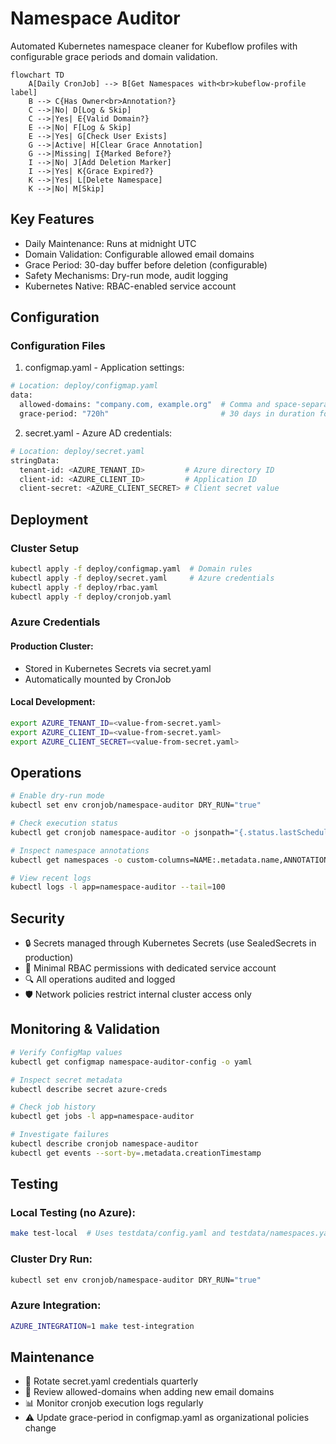 # Namespace Auditor

Automated Kubernetes namespace cleaner for Kubeflow profiles with configurable grace periods and domain validation.

```mermaid
flowchart TD
    A[Daily CronJob] --> B[Get Namespaces with<br>kubeflow-profile label]
    B --> C{Has Owner<br>Annotation?}
    C -->|No| D[Log & Skip]
    C -->|Yes| E{Valid Domain?}
    E -->|No| F[Log & Skip]
    E -->|Yes| G[Check User Exists]
    G -->|Active| H[Clear Grace Annotation]
    G -->|Missing| I{Marked Before?}
    I -->|No| J[Add Deletion Marker]
    I -->|Yes| K{Grace Expired?}
    K -->|Yes| L[Delete Namespace]
    K -->|No| M[Skip]
```

## Key Features

- Daily Maintenance: Runs at midnight UTC
- Domain Validation: Configurable allowed email domains
- Grace Period: 30-day buffer before deletion (configurable)
- Safety Mechanisms: Dry-run mode, audit logging
- Kubernetes Native: RBAC-enabled service account

## Configuration

### Configuration Files

1. configmap.yaml - Application settings:

``` bash
# Location: deploy/configmap.yaml
data:
  allowed-domains: "company.com, example.org"  # Comma and space-separated list
  grace-period: "720h"                         # 30 days in duration format
```

2. secret.yaml - Azure AD credentials:

``` bash
# Location: deploy/secret.yaml
stringData:
  tenant-id: <AZURE_TENANT_ID>         # Azure directory ID
  client-id: <AZURE_CLIENT_ID>         # Application ID
  client-secret: <AZURE_CLIENT_SECRET> # Client secret value
```

## Deployment

### Cluster Setup

``` bash
kubectl apply -f deploy/configmap.yaml  # Domain rules
kubectl apply -f deploy/secret.yaml     # Azure credentials
kubectl apply -f deploy/rbac.yaml
kubectl apply -f deploy/cronjob.yaml
```

### Azure Credentials

#### Production Cluster:

- Stored in Kubernetes Secrets via secret.yaml
- Automatically mounted by CronJob

#### Local Development:

``` bash
export AZURE_TENANT_ID=<value-from-secret.yaml>
export AZURE_CLIENT_ID=<value-from-secret.yaml>
export AZURE_CLIENT_SECRET=<value-from-secret.yaml>
```

## Operations

``` bash
# Enable dry-run mode
kubectl set env cronjob/namespace-auditor DRY_RUN="true"

# Check execution status
kubectl get cronjob namespace-auditor -o jsonpath="{.status.lastScheduleTime}"

# Inspect namespace annotations
kubectl get namespaces -o custom-columns=NAME:.metadata.name,ANNOTATIONS:.metadata.annotations

# View recent logs
kubectl logs -l app=namespace-auditor --tail=100
```

## Security

- 🔒 Secrets managed through Kubernetes Secrets (use SealedSecrets in production)
- 🔐 Minimal RBAC permissions with dedicated service account
- 🔍 All operations audited and logged
- 🛡️ Network policies restrict internal cluster access only

## Monitoring & Validation

``` bash
# Verify ConfigMap values
kubectl get configmap namespace-auditor-config -o yaml

# Inspect secret metadata
kubectl describe secret azure-creds

# Check job history
kubectl get jobs -l app=namespace-auditor

# Investigate failures
kubectl describe cronjob namespace-auditor
kubectl get events --sort-by=.metadata.creationTimestamp
```

## Testing

### Local Testing (no Azure):

``` bash
make test-local  # Uses testdata/config.yaml and testdata/namespaces.yaml
```

### Cluster Dry Run:

``` bash
kubectl set env cronjob/namespace-auditor DRY_RUN="true"
```

### Azure Integration:

``` bash
AZURE_INTEGRATION=1 make test-integration
```

## Maintenance

- 🔄 Rotate secret.yaml credentials quarterly
- 📆 Review allowed-domains when adding new email domains
- 📊 Monitor cronjob execution logs regularly
- ⚠️ Update grace-period in configmap.yaml as organizational policies change
